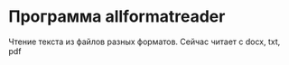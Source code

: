 # Программа allformatreader

Чтение текста из файлов разных форматов.
Сейчас читает с docx, txt, pdf